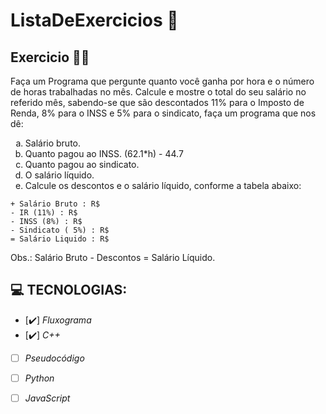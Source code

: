 # ListaDeExercicios 🚀

## Exercicio 👨‍💻

Faça um Programa que pergunte quanto você ganha por hora e o número de horas trabalhadas no mês. Calcule e mostre o total do seu salário no referido mês, sabendo-se que são descontados 11% para o Imposto de Renda, 8% para o INSS e 5% para o sindicato, faça um programa que nos dê:

<ol type="a">
<li>Salário bruto. </li>
<li>Quanto pagou ao INSS. (62.1*h) - 44.7</li>
<li>Quanto pagou ao sindicato. </li>
<li>O salário líquido. </li>
<li>Calcule os descontos e o salário líquido, conforme a tabela abaixo:</li>
</ol>

```
+ Salário Bruto : R$
- IR (11%) : R$
- INSS (8%) : R$
- Sindicato ( 5%) : R$
= Salário Liquido : R$

```

Obs.: Salário Bruto - Descontos = Salário Líquido.
## 💻 TECNOLOGIAS:

- [✔️] _Fluxograma_
- [✔️] _C++_
- [ ] _Pseudocódigo_
- [ ] _Python_
- [ ] _JavaScript_


